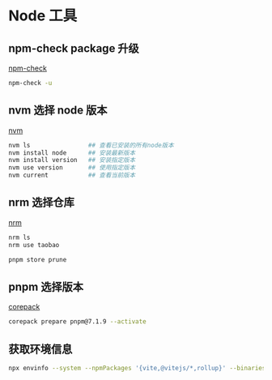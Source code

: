 # Node 工具

## npm-check package 升级
[npm-check](https://www.npmjs.com/package/npm-check)
```bash
npm-check -u
```

## nvm 选择 node 版本
[nvm](https://github.com/nvm-sh/nvm)
```bash
nvm ls                ## 查看已安装的所有node版本
nvm install node      ## 安装最新版本
nvm install version   ## 安装指定版本
nvm use version       ## 使用指定版本
nvm current           ## 查看当前版本
```

## nrm 选择仓库
[nrm](https://www.npmjs.com/package/nrm)
```bash
nrm ls
nrm use taobao
```

```bash
pnpm store prune
```

## pnpm 选择版本
[corepack](https://nodejs.org/api/corepack.html)
```bash
corepack prepare pnpm@7.1.9 --activate
```

## 获取环境信息
```bash
npx envinfo --system --npmPackages '{vite,@vitejs/*,rollup}' --binaries --browsers
```